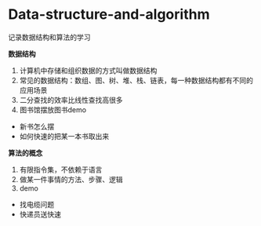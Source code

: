 # Data-structure-and-algorithm
记录数据结构和算法的学习

**数据结构**
1. 计算机中存储和组织数据的方式叫做数据结构
2. 常见的数据结构：数组、图、树、堆、栈、链表，每一种数据结构都有不同的应用场景
3. 二分查找的效率比线性查找高很多
4. 图书馆摆放图书demo
  * 新书怎么摆
  * 如何快速的把某一本书取出来

**算法的概念**
1. 有限指令集，不依赖于语言
2. 做某一件事情的方法、步骤、逻辑
3. demo
  * 找电缆问题
  * 快递员送快速
